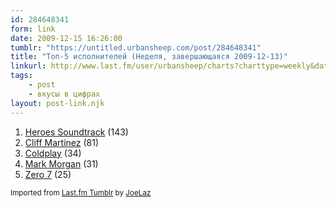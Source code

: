 ```yaml
---
id: 284648341
form: link
date: 2009-12-15 16:26:00
tumblr: "https://untitled.urbansheep.com/post/284648341"
title: "Топ-5 исполнителей (Неделя, завершающаяся 2009-12-13)"
linkurl: http://www.last.fm/user/urbansheep/charts?charttype=weekly&date_to=1260705600
tags:
    - post
    - вкусы в цифрах
layout: post-link.njk
---
```

<ol><li>
<a rel="nofollow" target="_blank" href="http://www.last.fm/music/Heroes+Soundtrack">Heroes Soundtrack</a> (143)</li>
<li>
<a rel="nofollow" target="_blank" href="http://www.last.fm/music/Cliff+Martinez">Cliff Martinez</a> (81)</li>
<li>
<a rel="nofollow" target="_blank" href="http://www.last.fm/music/Coldplay">Coldplay</a> (34)</li>
<li>
<a rel="nofollow" target="_blank" href="http://www.last.fm/music/Mark+Morgan">Mark Morgan</a> (31)</li>
<li>
<a rel="nofollow" target="_blank" href="http://www.last.fm/music/Zero+7">Zero 7</a> (25)</li>
</ol><p><small>Imported from <a rel="nofollow" target="_blank" href="http://joelaz.com/post/23488847/last-fm-tumblr-weekly-top-artists">Last.fm Tumblr</a> by <a rel="nofollow" target="_blank" href="http://joelaz.com">JoeLaz</a></small></p>
